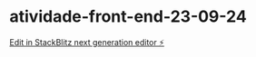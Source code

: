 # atividade-front-end-23-09-24

[Edit in StackBlitz next generation editor ⚡️](https://stackblitz.com/~/github.com/jjulioamorim/atividade-front-end-23-09-24)